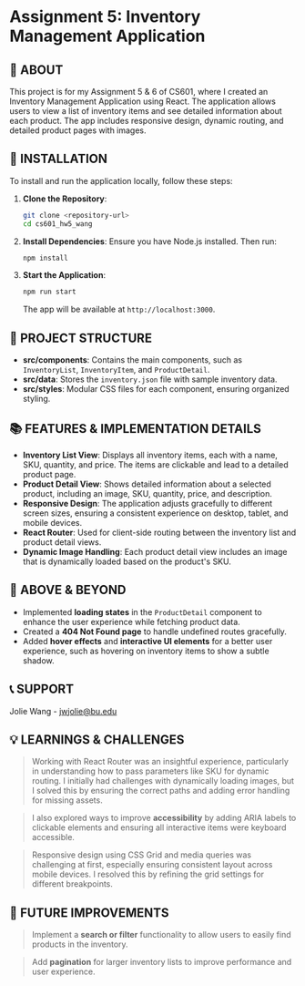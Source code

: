 # Assignment 5: Inventory Management Application

## 📝 ABOUT
This project is for my Assignment 5 & 6 of CS601, where I created an Inventory Management Application using React. The application allows users to view a list of inventory items and see detailed information about each product. The app includes responsive design, dynamic routing, and detailed product pages with images.

## 🚀 INSTALLATION
To install and run the application locally, follow these steps:

1. **Clone the Repository**:
   ```bash
   git clone <repository-url>
   cd cs601_hw5_wang
   ```

2. **Install Dependencies**:
   Ensure you have Node.js installed. Then run:
   ```bash
   npm install
   ```

3. **Start the Application**:
   ```bash
   npm run start
   ```
   The app will be available at `http://localhost:3000`.

## 📂 PROJECT STRUCTURE
- **src/components**: Contains the main components, such as `InventoryList`, `InventoryItem`, and `ProductDetail`.
- **src/data**: Stores the `inventory.json` file with sample inventory data.
- **src/styles**: Modular CSS files for each component, ensuring organized styling.

## 📚 FEATURES & IMPLEMENTATION DETAILS
- **Inventory List View**: Displays all inventory items, each with a name, SKU, quantity, and price. The items are clickable and lead to a detailed product page.
- **Product Detail View**: Shows detailed information about a selected product, including an image, SKU, quantity, price, and description. 
- **Responsive Design**: The application adjusts gracefully to different screen sizes, ensuring a consistent experience on desktop, tablet, and mobile devices.
- **React Router**: Used for client-side routing between the inventory list and product detail views.
- **Dynamic Image Handling**: Each product detail view includes an image that is dynamically loaded based on the product's SKU.

## 🌟 ABOVE & BEYOND
- Implemented **loading states** in the `ProductDetail` component to enhance the user experience while fetching product data.
- Created a **404 Not Found page** to handle undefined routes gracefully.
- Added **hover effects** and **interactive UI elements** for a better user experience, such as hovering on inventory items to show a subtle shadow.

## 📞 SUPPORT
Jolie Wang - jwjolie@bu.edu

## 💡 LEARNINGS & CHALLENGES
> Working with React Router was an insightful experience, particularly in understanding how to pass parameters like SKU for dynamic routing. I initially had challenges with dynamically loading images, but I solved this by ensuring the correct paths and adding error handling for missing assets.

> I also explored ways to improve **accessibility** by adding ARIA labels to clickable elements and ensuring all interactive items were keyboard accessible.

> Responsive design using CSS Grid and media queries was challenging at first, especially ensuring consistent layout across mobile devices. I resolved this by refining the grid settings for different breakpoints.

## 🌟 FUTURE IMPROVEMENTS
> Implement a **search or filter** functionality to allow users to easily find products in the inventory.

> Add **pagination** for larger inventory lists to improve performance and user experience.
